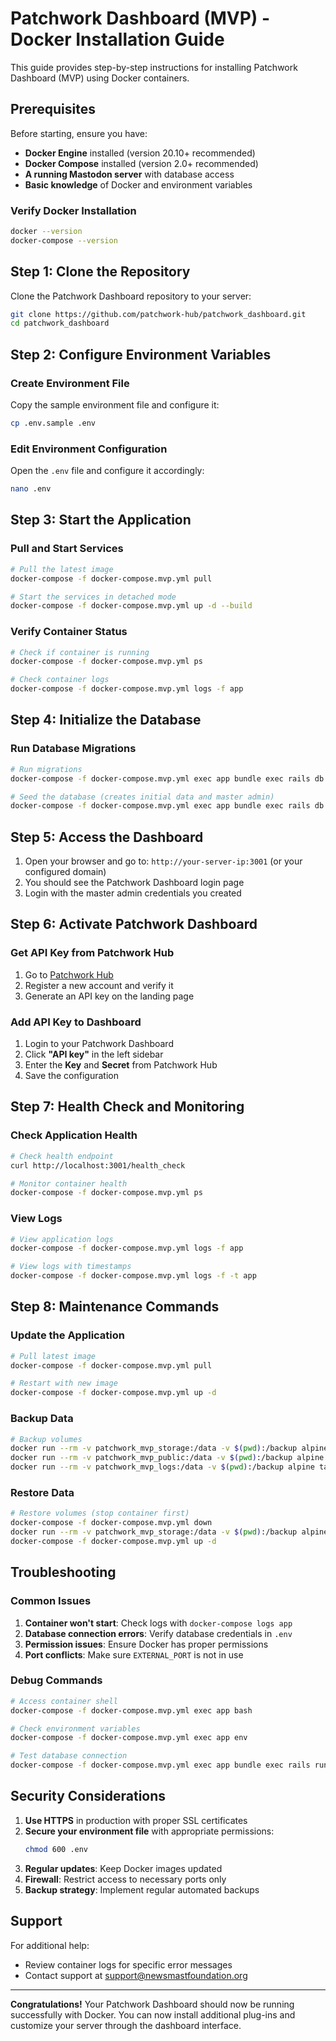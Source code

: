 # Patchwork Dashboard (MVP) - Docker Installation Guide

This guide provides step-by-step instructions for installing Patchwork Dashboard (MVP) using Docker containers.

## Prerequisites

Before starting, ensure you have:

- **Docker Engine** installed (version 20.10+ recommended)
- **Docker Compose** installed (version 2.0+ recommended)
- **A running Mastodon server** with database access
- **Basic knowledge** of Docker and environment variables

### Verify Docker Installation

```bash
docker --version
docker-compose --version
```

## Step 1: Clone the Repository

Clone the Patchwork Dashboard repository to your server:

```bash
git clone https://github.com/patchwork-hub/patchwork_dashboard.git
cd patchwork_dashboard
```

## Step 2: Configure Environment Variables

### Create Environment File

Copy the sample environment file and configure it:

```bash
cp .env.sample .env
```

### Edit Environment Configuration

Open the `.env` file and configure it accordingly:

```bash
nano .env
```

## Step 3: Start the Application

### Pull and Start Services

```bash
# Pull the latest image
docker-compose -f docker-compose.mvp.yml pull

# Start the services in detached mode
docker-compose -f docker-compose.mvp.yml up -d --build
```

### Verify Container Status

```bash
# Check if container is running
docker-compose -f docker-compose.mvp.yml ps

# Check container logs
docker-compose -f docker-compose.mvp.yml logs -f app
```

## Step 4: Initialize the Database

### Run Database Migrations

```bash
# Run migrations
docker-compose -f docker-compose.mvp.yml exec app bundle exec rails db:migrate

# Seed the database (creates initial data and master admin)
docker-compose -f docker-compose.mvp.yml exec app bundle exec rails db:seed
```

## Step 5: Access the Dashboard

1. Open your browser and go to: `http://your-server-ip:3001` (or your configured domain)
2. You should see the Patchwork Dashboard login page
3. Login with the master admin credentials you created

## Step 6: Activate Patchwork Dashboard

### Get API Key from Patchwork Hub

1. Go to [Patchwork Hub](https://hub.patchwork.online/)
2. Register a new account and verify it
3. Generate an API key on the landing page

### Add API Key to Dashboard

1. Login to your Patchwork Dashboard
2. Click **"API key"** in the left sidebar
3. Enter the **Key** and **Secret** from Patchwork Hub
4. Save the configuration

## Step 7: Health Check and Monitoring

### Check Application Health

```bash
# Check health endpoint
curl http://localhost:3001/health_check

# Monitor container health
docker-compose -f docker-compose.mvp.yml ps
```

### View Logs

```bash
# View application logs
docker-compose -f docker-compose.mvp.yml logs -f app

# View logs with timestamps
docker-compose -f docker-compose.mvp.yml logs -f -t app
```

## Step 8: Maintenance Commands

### Update the Application

```bash
# Pull latest image
docker-compose -f docker-compose.mvp.yml pull

# Restart with new image
docker-compose -f docker-compose.mvp.yml up -d
```

### Backup Data

```bash
# Backup volumes
docker run --rm -v patchwork_mvp_storage:/data -v $(pwd):/backup alpine tar czf /backup/patchwork_storage_backup.tar.gz -C /data .
docker run --rm -v patchwork_mvp_public:/data -v $(pwd):/backup alpine tar czf /backup/patchwork_public_backup.tar.gz -C /data .
docker run --rm -v patchwork_mvp_logs:/data -v $(pwd):/backup alpine tar czf /backup/patchwork_logs_backup.tar.gz -C /data .
```

### Restore Data

```bash
# Restore volumes (stop container first)
docker-compose -f docker-compose.mvp.yml down
docker run --rm -v patchwork_mvp_storage:/data -v $(pwd):/backup alpine tar xzf /backup/patchwork_storage_backup.tar.gz -C /data
docker-compose -f docker-compose.mvp.yml up -d
```

## Troubleshooting

### Common Issues

1. **Container won't start**: Check logs with `docker-compose logs app`
2. **Database connection errors**: Verify database credentials in `.env`
3. **Permission issues**: Ensure Docker has proper permissions
4. **Port conflicts**: Make sure `EXTERNAL_PORT` is not in use

### Debug Commands

```bash
# Access container shell
docker-compose -f docker-compose.mvp.yml exec app bash

# Check environment variables
docker-compose -f docker-compose.mvp.yml exec app env

# Test database connection
docker-compose -f docker-compose.mvp.yml exec app bundle exec rails runner "puts ActiveRecord::Base.connection.execute('SELECT 1').first"
```

## Security Considerations

1. **Use HTTPS** in production with proper SSL certificates
2. **Secure your environment file** with appropriate permissions:
   ```bash
   chmod 600 .env
   ```
3. **Regular updates**: Keep Docker images updated
4. **Firewall**: Restrict access to necessary ports only
5. **Backup strategy**: Implement regular automated backups

## Support

For additional help:
- Review container logs for specific error messages
- Contact support at support@newsmastfoundation.org

---

**Congratulations!** Your Patchwork Dashboard should now be running successfully with Docker. You can now install additional plug-ins and customize your server through the dashboard interface.